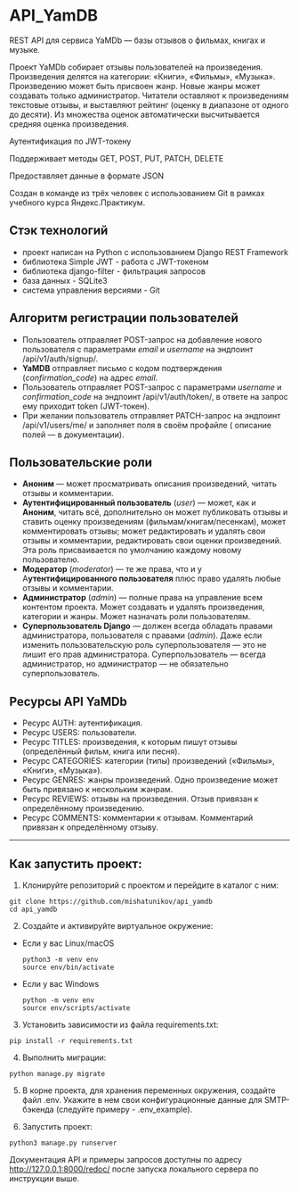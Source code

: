# API_YamDB

REST API для сервиса YaMDb — базы отзывов о фильмах, книгах и музыке.

Проект YaMDb собирает отзывы пользователей на произведения. Произведения делятся на категории: «Книги», «Фильмы»,
«Музыка».
Произведению может быть присвоен жанр. Новые жанры может создавать только администратор.
Читатели оставляют к произведениям текстовые отзывы, и выставляют рейтинг (оценку в диапазоне от одного до десяти).
Из множества оценок автоматически высчитывается средняя оценка произведения.

Аутентификация по JWT-токену

Поддерживает методы GET, POST, PUT, PATCH, DELETE

Предоставляет данные в формате JSON

Создан в команде из трёх человек с использованием Git в рамках учебного курса Яндекс.Практикум.

## Стэк технологий

- проект написан на Python с использованием Django REST Framework
- библиотека Simple JWT - работа с JWT-токеном
- библиотека django-filter - фильтрация запросов
- база данных - SQLite3
- система управления версиями - Git

## Алгоритм регистрации пользователей

- Пользователь отправляет POST-запрос на добавление нового пользователя с параметрами *email* и *username* на эндпоинт
  /api/v1/auth/signup/.
- **YaMDB** отправляет письмо с кодом подтверждения (*confirmation_code*) на адрес *email*.
- Пользователь отправляет POST-запрос с параметрами *username* и *confirmation_code* на эндпоинт /api/v1/auth/token/, в
  ответе на запрос ему приходит token (JWT-токен).
- При желании пользователь отправляет PATCH-запрос на эндпоинт /api/v1/users/me/ и заполняет поля в своём профайле (
  описание полей — в документации).

## Пользовательские роли

- **Аноним** — может просматривать описания произведений, читать отзывы и комментарии.
- **Аутентифицированный пользователь** (*user*) — может, как и **Аноним**, читать всё, дополнительно он может
  публиковать отзывы и ставить оценку произведениям (фильмам/книгам/песенкам), может комментировать отзывы; может
  редактировать и удалять свои отзывы и комментарии, редактировать свои оценки произведений. Эта роль присваивается по
  умолчанию каждому новому пользователю.
- **Модератор** (*moderator*) — те же права, что и у А**утентифицированного пользователя** плюс право удалять любые
  отзывы и комментарии.
- **Администратор** (*admin*) — полные права на управление всем контентом проекта. Может создавать и удалять
  произведения, категории и жанры. Может назначать роли пользователям.
- **Суперпользователь Django** — должен всегда обладать правами администратора, пользователя с правами (*admin*). Даже
  если изменить пользовательскую роль суперпользователя — это не лишит его прав администратора. Суперпользователь —
  всегда администратор, но администратор — не обязательно суперпользователь.

## Ресурсы API YaMDb

- Ресурс AUTH: аутентификация.
- Ресурс USERS: пользователи.
- Ресурс TITLES: произведения, к которым пишут отзывы (определённый фильм, книга или песня).
- Ресурс CATEGORIES: категории (типы) произведений («Фильмы», «Книги», «Музыка»).
- Ресурс GENRES: жанры произведений. Одно произведение может быть привязано к нескольким жанрам.
- Ресурс REVIEWS: отзывы на произведения. Отзыв привязан к определённому произведению.
- Ресурс COMMENTS: комментарии к отзывам. Комментарий привязан к определённому отзыву.

_______________________________________________________________________________

## Как запустить проект:

1) Клонируйте репозиторий с проектом и перейдите в каталог с ним:

```
git clone https://github.com/mishatunikov/api_yamdb
cd api_yamdb
```

2) Cоздайте и активируйте виртуальное окружение:

* Если у вас Linux/macOS

    ```
    python3 -m venv env
    source env/bin/activate
    ```

* Если у вас Windows

    ```
    python -m venv env
    source env/scripts/activate
    ```


3) Установить зависимости из файла requirements.txt:

```
pip install -r requirements.txt
```

4) Выполнить миграции:

```
python manage.py migrate
```

5) В корне проекта, для хранения переменных окружения, создайте файл .env. Укажите в нем свои конфигурационные данные для SMTP-бэкенда (следуйте примеру - .env_example).

6) Запустить проект:

```
python3 manage.py runserver
```

Документация API и примеры запросов доступны по адресу http://127.0.0.1:8000/redoc/ после запуска локального сервера по
инструкции выше.
